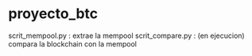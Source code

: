 # proyecto_btc

scrit_mempool.py : extrae la mempool
scrit_compare.py : (en ejecucion) compara la blockchain con la mempool

